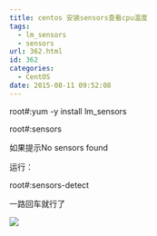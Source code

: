 ```yaml
---
title: centos 安装sensors查看cpu温度
tags:
  - lm_sensors
  - sensors
url: 362.html
id: 362
categories:
  - CentOS
date: 2015-08-11 09:52:08
---
```


root#:yum -y install lm_sensors

root#:sensors

如果提示No sensors found

运行：

root#:sensors-detect

一路回车就行了

![](file:///C:/Users/yunlong/AppData/Local/YNote/data/qqAB881ABE4AEE31C2A6CFF94728E8E5E9/10809dbc100a41c19a9c96dabce12936/clipboard.png)